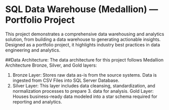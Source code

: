 # SQL Data Warehouse (Medallion) — Portfolio Project

This project demonstrates a comprehensive data warehousing and analytics solution, from building a data warehouse to generating actionable insights. Designed as a portfolio project, it highlights industry best practices in data engineering and analytics.

##Data Architecture:
The data architecture for this project follows Medallion Architecture Bronze, Silver, and Gold layers:




1. Bronze Layer: Stores raw data as-is from the source systems. Data is ingested from CSV Files into SQL Server Database.
2. Silver Layer: This layer includes data cleansing, standardization, and normalization processes to prepare 3. data for analysis.
Gold Layer: Houses business-ready data modeled into a star schema required for reporting and analytics.
